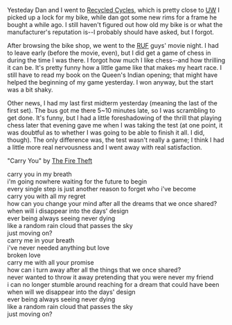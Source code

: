 Yesteday Dan and I went to <a href="http://www.recycledcycles.com/">Recycled Cycles</a>, which is pretty close to <a href="http://www.washington.edu/" title="The University of Washington">UW</a>  I picked up a lock for my bike, while dan got some new rims for a frame he bought a while ago.  I still haven't figured out how old my bike is or what the manufacturer's reputation is--I probably should have asked, but I forgot.

After browsing the bike shop, we went to the <a href="http://students.washington.edu/ruf/" title="Reformed University Fellowship">RUF</a> guys' movie night.  I had to leave early (before the movie, even), but I did get a game of chess in during the time I was there.  I forgot how much I like chess--and how thrilling it can be.  It's pretty funny how a little game like that makes my heart race.  I still have to read my book on the Queen's Indian opening; that might have helped the beginning of my game yesterday.  I won anyway, but the start was a bit shaky.

Other news, I had my last first midterm yesterday (meaning the last of the first set).  The bus got me there 5~10 minutes late, so I was scrambling to get done.  It's funny, but I had a little foreshadowing of the thrill that playing chess later that evening gave me when I was taking the test (at one point, it was doubtful as to whether I was going to be able to finish it all.  I did, though).  The only difference was, the test wasn't really a game; I think I had a little more real nervousness and I went away with real satisfaction.


"Carry You" by <a href="http://www.thefiretheft.com/">The Fire Theft</a>

carry you in my breath<br />
i'm going nowhere waiting for the future to begin<br />
every single step is just another reason to forget who i've become<br />
carry you with all my regret<br />
how can you change your mind after all the dreams that we once shared?<br />
when will i disappear into the days' design<br />
ever being always seeing never dying<br />
like a random rain cloud that passes the sky<br />
just moving on?<br />
carry me in your breath<br />
i've never needed anything but love<br />
broken love<br />
carry me with all your promise<br />
how can i turn away after all the things that we once shared?<br />
never wanted to throw it away pretending that you were never my friend<br />
i can no longer stumble around reaching for a dream that could have been<br />
when will we disappear into the days' design<br />
ever being always seeing never dying<br />
like a random rain cloud that passes the sky<br />
just moving on?